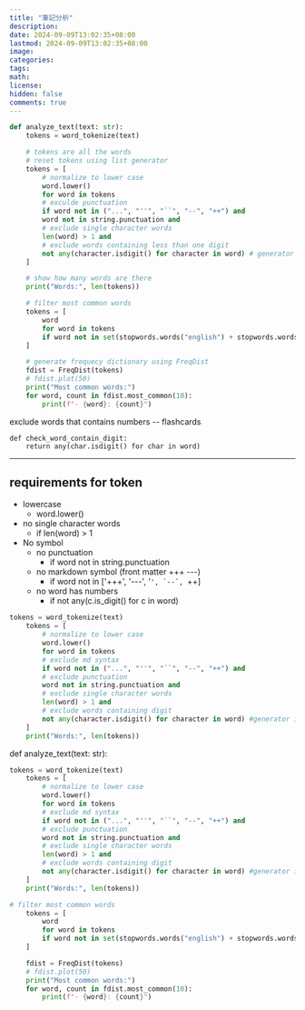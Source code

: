 ```yaml
---
title: "筆記分析"
description: 
date: 2024-09-09T13:02:35+08:00
lastmod: 2024-09-09T13:02:35+08:00
image: 
categories: 
tags: 
math: 
license: 
hidden: false
comments: true
---
```


```python
def analyze_text(text: str):
    tokens = word_tokenize(text)

	# tokens are all the words
	# reset tokens using list generator
    tokens = [
        # normalize to lower case
        word.lower()
        for word in tokens
        # exculde punctuation
        if word not in ("...", "''", "``", "--", "++") and
        word not in string.punctuation and
        # exclude single character words
        len(word) > 1 and
        # exclude words containing less than one digit
        not any(character.isdigit() for character in word) # generator is allowed to be used in any()
    ]

	# show how many words are there
    print("Words:", len(tokens))

    # filter most common words
    tokens = [
        word
        for word in tokens
        if word not in set(stopwords.words("english") + stopwords.words("german"))
    ]

	# generate frequecy dictionary using FreqDist
    fdist = FreqDist(tokens)
    # fdist.plot(50)
    print("Most common words:")
    for word, count in fdist.most_common(10):
        print(f"- {word}: {count}")
```

 exclude words that contains numbers -- flashcards 
```
def check_word_contain_digit:
	return any(char.isdigit() for char in word)
```
---
## requirements for token
- lowercase
	- word.lower()
- no single character words
	- if len(word) > 1
- No symbol
	- no punctuation
		- if word not in string.punctuation
	- no markdown symbol (front matter +++ ---)
		- if word not in ['+++', '---', '``', `--`, ``++]
	- no word has numbers
		- if not any(c.is_digit() for c in word)
```python
tokens = word_tokenize(text)
    tokens = [
        # normalize to lower case
        word.lower()
        for word in tokens
        # exclude md syntax
        if word not in ("...", "''", "``", "--", "++") and
        # exclude punctuation
        word not in string.punctuation and
        # exclude single character words
        len(word) > 1 and
        # exclude words containing digit
        not any(character.isdigit() for character in word) #generator is allowed to be used in any()
    ]
    print("Words:", len(tokens))
```


def analyze_text(text: str):
``` python
tokens = word_tokenize(text)
    tokens = [
        # normalize to lower case
        word.lower()
        for word in tokens
        # exclude md syntax
        if word not in ("...", "''", "``", "--", "++") and
        # exclude punctuation
        word not in string.punctuation and
        # exclude single character words
        len(word) > 1 and
        # exclude words containing digit
        not any(character.isdigit() for character in word) #generator is allowed to be used in any()
    ]
    print("Words:", len(tokens))

# filter most common words
    tokens = [
        word
        for word in tokens
        if word not in set(stopwords.words("english") + stopwords.words("german"))
    ]

    fdist = FreqDist(tokens)
    # fdist.plot(50)
    print("Most common words:")
    for word, count in fdist.most_common(10):
        print(f"- {word}: {count}")
```